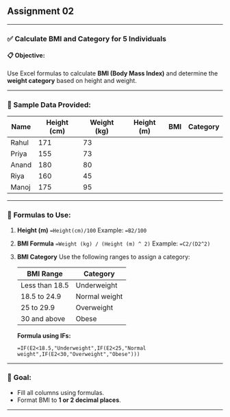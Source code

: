 
## **Assignment 02**
---

### ✅ **Calculate BMI and Category for 5 Individuals**

#### 📋 **Objective**:

Use Excel formulas to calculate **BMI (Body Mass Index)** and determine the **weight category** based on height and weight.

---

### 🧍 Sample Data Provided:

| Name  | Height (cm) | Weight (kg) | **Height (m)** | **BMI** | **Category** |
| ----- | ----------- | ----------- | -------------- | ------- | ------------ |
| Rahul | 171         | 73          |                |         |              |
| Priya | 155         | 73          |                |         |              |
| Anand | 180         | 80          |                |         |              |
| Riya  | 160         | 45          |                |         |              |
| Manoj | 175         | 95          |                |         |              |

---

### 🧮 **Formulas to Use**:

1. **Height (m)**
   `=Height(cm)/100`
   Example: `=B2/100`

2. **BMI Formula**
   `=Weight (kg) / (Height (m) ^ 2)`
   Example: `=C2/(D2^2)`

3. **BMI Category**
   Use the following ranges to assign a category:

   | BMI Range      | Category      |
   | -------------- | ------------- |
   | Less than 18.5 | Underweight   |
   | 18.5 to 24.9   | Normal weight |
   | 25 to 29.9     | Overweight    |
   | 30 and above   | Obese         |

   **Formula using IFs:**

   ```excel
   =IF(E2<18.5,"Underweight",IF(E2<25,"Normal weight",IF(E2<30,"Overweight","Obese")))
   ```

---

### 🎯 **Goal**:

- Fill all columns using formulas.
- Format BMI to **1 or 2 decimal places**.

---
